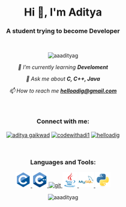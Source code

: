 <!-- 
For adding banner do following steps : 

Step 1 - upload banner in AaadiyaG repo which is same repo of this readme file.

Step 2 - write click on uploaded banner and copy the link.

Step 3 - In this readme file at very start of the code write the below's command.

command - ![logo] (paste the link)
-->

<div align="center">
<h1 align="center">Hi 👋, I'm Aditya</h1>
<h3 align="center">A student trying to become Developer</h3><br/>




<!-- <img align="right" alt="coding" width="300" src="https://media.tenor.com/NOYF3f82b_gAAAAC/programmer.gif"> -->

<p align="center"> <img src="https://komarev.com/ghpvc/?username=aaadityag&label=Profile%20views&color=0e75b6&style=flat" alt="aaadityag" /> </p>

   <i>🌱 I’m currently learning **Develoment**
  
   💬 Ask me about **C, C++, Java**
  
   📫 How to reach me **helloadig@gmail.com**</i> <br/><br/><br/>

<h3 >Connect with me:</h3>
<p >
<a href="https://linkedin.com/in/aditya gaikwad" target="blank"><img align="center" src="https://raw.githubusercontent.com/rahuldkjain/github-profile-readme-generator/master/src/images/icons/Social/linked-in-alt.svg" alt="aditya gaikwad" height="30" width="40" /></a>
<a href="https://instagram.com/codewithadi1" target="blank"><img align="center" src="https://raw.githubusercontent.com/rahuldkjain/github-profile-readme-generator/master/src/images/icons/Social/instagram.svg" alt="codewithadi1" height="30" width="40" /></a>
<a href="https://auth.geeksforgeeks.org/user/helloadig" target="blank"><img align="center" src="https://img.icons8.com/color/48/GeeksforGeeks.png" alt="helloadig" height="40" width="40" /></a>
</p>

<br/>
<h3 >Languages and Tools:</h3>
<p > <a href="https://www.cprogramming.com/" target="_blank" rel="noreferrer"> <img src="https://raw.githubusercontent.com/devicons/devicon/master/icons/c/c-original.svg" alt="c" width="40" height="40"/> </a> <a href="https://www.w3schools.com/cpp/" target="_blank" rel="noreferrer"> <img src="https://raw.githubusercontent.com/devicons/devicon/master/icons/cplusplus/cplusplus-original.svg" alt="cplusplus" width="40" height="40"/> </a> <a href="https://git-scm.com/" target="_blank" rel="noreferrer"> <img src="https://www.vectorlogo.zone/logos/git-scm/git-scm-icon.svg" alt="git" width="40" height="40"/> </a> <a href="https://www.java.com" target="_blank" rel="noreferrer"> <img src="https://raw.githubusercontent.com/devicons/devicon/master/icons/java/java-original.svg" alt="java" width="40" height="40"/> </a> <a href="https://www.mysql.com/" target="_blank" rel="noreferrer"> <img src="https://raw.githubusercontent.com/devicons/devicon/master/icons/mysql/mysql-original-wordmark.svg" alt="mysql" width="40" height="40"/> </a> <a href="https://www.python.org" target="_blank" rel="noreferrer"> <img src="https://raw.githubusercontent.com/devicons/devicon/master/icons/python/python-original.svg" alt="python" width="40" height="40"/> </a> </p>

<!-- <p><img align="center" src="https://github-readme-stats.vercel.app/api/top-langs?username=aaadityag&show_icons=true&locale=en&layout=compact" alt="aaadityag" /></p> -->

<p><img align="center" src="https://github-readme-streak-stats.herokuapp.com/?user=aaadityag&" alt="aaadityag" /></p>
</div>
